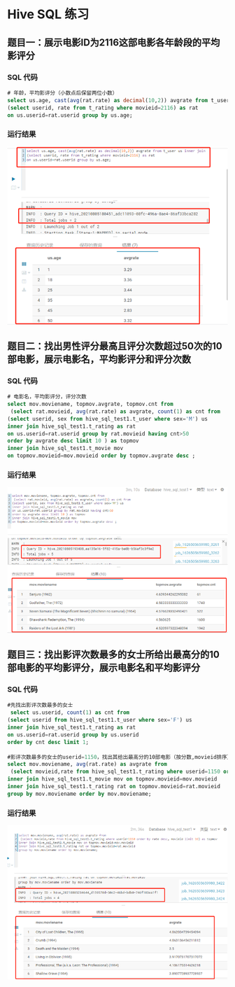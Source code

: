 # Hive SQL 练习

## 题目一：展示电影ID为2116这部电影各年龄段的平均影评分
### SQL 代码
``` sql
# 年龄，平均影评分（小数点后保留两位小数）
select us.age, cast(avg(rat.rate) as decimal(10,2)) avgrate from t_user us inner join 
(select userid, rate from t_rating where movieid=2116) as rat 
on us.userid=rat.userid group by us.age;
```
### 运行结果
![作业](../pic/hive1.png)
## 题目二：找出男性评分最高且评分次数超过50次的10部电影，展示电影名，平均影评分和评分次数
### SQL 代码
``` sql
# 电影名，平均影评分，评分次数
select mov.moviename, topmov.avgrate, topmov.cnt from 
 (select rat.movieid, avg(rat.rate) as avgrate, count(1) as cnt from 
(select userid, sex from hive_sql_test1.t_user where sex='M') us 
inner join hive_sql_test1.t_rating as rat 
on us.userid=rat.userid group by rat.movieid having cnt>50 
order by avgrate desc limit 10 ) as topmov 
inner join hive_sql_test1.t_movie mov 
on topmov.movieid=mov.movieid order by topmov.avgrate desc ;
```
### 运行结果
![作业](../pic/hive2.png)
## 题目三：找出影评次数最多的女士所给出最高分的10部电影的平均影评分，展示电影名和平均影评分
### SQL 代码
``` sql
#先找出影评次数最多的女士
 select us.userid, count(1) as cnt from 
(select userid from hive_sql_test1.t_user where sex='F') us 
inner join hive_sql_test1.t_rating as rat 
on us.userid=rat.userid group by us.userid
order by cnt desc limit 1;

#影评次数最多的女士的userid=1150，找出其给出最高分的10部电影（按分数,movieid排序），再计算这10部电影的名字和平均影评分数
select mov.moviename, avg(rat.rate) as avgrate from 
 (select movieid,rate from hive_sql_test1.t_rating where userid=1150 order by rate desc, movieid limit 10) as topmov 
inner join hive_sql_test1.t_movie mov on topmov.movieid=mov.movieid 
inner join hive_sql_test1.t_rating rat on topmov.movieid=rat.movieid 
group by mov.moviename order by mov.moviename;
```
### 运行结果
![作业](../pic/hive4.png)
